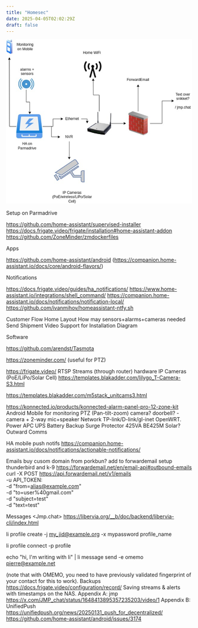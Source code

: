 ```yaml
---
title: "Homesec"
date: 2025-04-05T02:02:29Z
draft: false
---
```


![](diagram.jpeg)

Setup on Parmadrive

https://github.com/home-assistant/supervised-installer
https://docs.frigate.video/frigate/installation#home-assistant-addon
https://github.com/ZoneMinder/zmdockerfiles


Apps

https://github.com/home-assistant/android (https://companion.home-assistant.io/docs/core/android-flavors/)

Notifications

https://docs.frigate.video/guides/ha_notifications/
https://www.home-assistant.io/integrations/shell_command/
https://companion.home-assistant.io/docs/notifications/notification-local/
https://github.com/ivanmihov/homeassistant-ntfy.sh

Customer Flow
Home Layout
How may sensors+alarms+cameras needed
Send Shipment
Video Support for Installation
Diagram



Software

https://github.com/arendst/Tasmota

https://zoneminder.com/ (useful for PTZ)

https://frigate.video/
RTSP Streams (through router)
hardware
IP Cameras (PoE/LiPo/Solar Cell) 
https://templates.blakadder.com/lilygo_T-Camera-S3.html

https://templates.blakadder.com/m5stack_unitcams3.html

https://konnected.io/products/konnected-alarm-panel-pro-12-zone-kit
Android Mobile for monitoring
PTZ (Pan-tilt-zoom) camera?
doorbell? - camera + 2-way mic+speaker
Network
TP-link/D-link/gl-inet OpenWRT.
Power
APC UPS Battery Backup Surge Protector 425VA BE425M 
Solar?
Outward Comms

HA mobile push notifs
https://companion.home-assistant.io/docs/notifications/actionable-notifications/


Emails
buy cusom domain from porkbun?
add to forwardemail
setup thunderbird and k-9
https://forwardemail.net/en/email-api#outbound-emails
curl -X POST https://api.forwardemail.net/v1/emails \
  -u API_TOKEN: \
  -d "from=alias@example.com" \
  -d "to=user%40gmail.com" \
  -d "subject=test" \
  -d "text=test"

Messages
<Jmp.chat>
https://libervia.org/__b/doc/backend/libervia-cli/index.html

li profile create -j my_jid@example.org  -x mypassword profile_name

li profile connect -p profile​

echo "hi, I'm writing with li" | li message send -e omemo pierre@example.net

(note that with OMEMO, you need to have previously validated fingerprint of your contact for this to work).
Backups
https://docs.frigate.video/configuration/record/
Saving streams & alerts with timestamps on the NAS.
Appendix A: jmp
https://x.com/JMP_chat/status/1648413895357235203/video/1
Appendix B: UnifiedPush
https://unifiedpush.org/news/20250131_push_for_decentralized/
https://github.com/home-assistant/android/issues/3174
